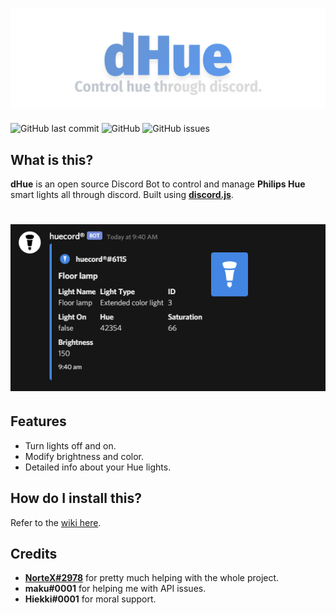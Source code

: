 # ![Huucord](images/dhue_banner.png)
![GitHub last commit](https://img.shields.io/github/last-commit/flyxn/dhue?color=3F84E5&logo=github)
![GitHub](https://img.shields.io/github/license/flyxn/dhue?color=%233F84E5)
![GitHub issues](https://img.shields.io/github/issues/flyxn/dhue?color=%233F84E5&logo=GITHUB)

## What is this?
**dHue** is an open source Discord Bot to control and manage **Philips Hue** smart lights all through discord. Built using [**discord.js**](https://github.com/discordjs/discord.js).

# ![info](images/info.png)

## Features
- Turn lights off and on.
- Modify brightness and color.
- Detailed info about your Hue lights.

## How do I install this?
  Refer to the [wiki here](https://github.com/flyxn/dHue/wiki/Installation).

## Credits
  - **[NorteX#2978](nortex.xyz/)** for pretty much helping with the whole project.
  - **maku#0001** for helping me with API issues.
  - **Hiekki#0001** for moral support.
